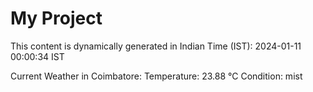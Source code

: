 # My Project

This content is dynamically generated in Indian Time (IST): 2024-01-11 00:00:34 IST


Current Weather in Coimbatore:
Temperature: 23.88 °C
Condition: mist
